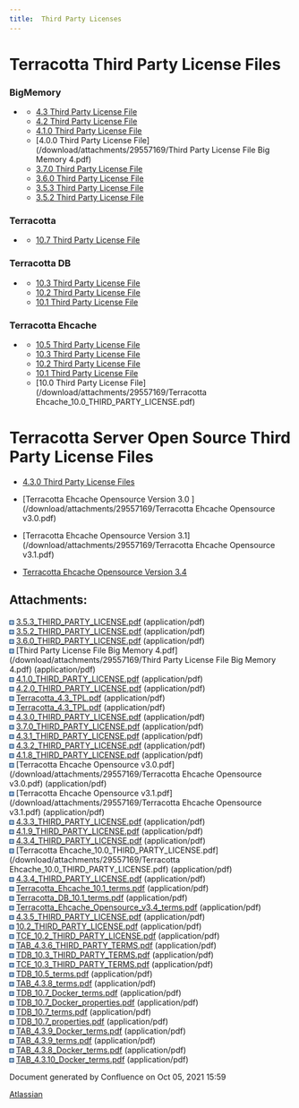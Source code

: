 ```yaml
---
title:  Third Party Licenses  
---
```


Terracotta Third Party License Files
====================================

### BigMemory

*   *   [4.3 Third Party License File](/download/attachments/29557169/TAB_4.3.8_terms.pdf)
    *   [4.2 Third Party License File](/download/attachments/29557169/4.2.0_THIRD_PARTY_LICENSE.pdf)
    *   [4.1.0 Third Party License File](/download/attachments/29557169/4.1.9_THIRD_PARTY_LICENSE.pdf)
    *   [4.0.0 Third Party License File](/download/attachments/29557169/Third Party License File Big Memory 4.pdf)
    *   [3.7.0 Third Party License File](/download/attachments/29557169/3.7.0_THIRD_PARTY_LICENSE.pdf)
    *   [3.6.0 Third Party License File](/download/attachments/29557169/3.6.0_THIRD_PARTY_LICENSE.pdf)
    *   [3.5.3 Third Party License File](/download/attachments/29557169/3.5.3_THIRD_PARTY_LICENSE.pdf)
    *   [3.5.2 Third Party License File](/download/attachments/29557169/3.5.2_THIRD_PARTY_LICENSE.pdf)

### Terracotta

*   *   [10.7 Third Party License File](/download/attachments/29557169/TDB_10.7_terms.pdf)

### Terracotta DB

*   *   [10.3 Third Party License File](/download/attachments/29557169/TDB_10.3_THIRD_PARTY_TERMS.pdf)
    *   [10.2 Third Party License File](/download/attachments/29557169/10.2_THIRD_PARTY_LICENSE.pdf)
    *   [10.1 Third Party License File](/download/attachments/29557169/Terracotta_DB_10.1_terms.pdf)

### Terracotta Ehcache

*   *   [10.5 Third Party License File](/download/attachments/29557169/TDB_10.5_terms.pdf)
    *   [10.3 Third Party License File](/download/attachments/29557169/TCE_10.3_THIRD_PARTY_TERMS.pdf)
    *   [10.2 Third Party License File](/download/attachments/29557169/TCE_10.2_THIRD_PARTY_LICENSE.pdf)
    *   [10.1 Third Party License File](/download/attachments/29557169/Terracotta_Ehcache_10.1_terms.pdf)
    *   [10.0 Third Party License File](/download/attachments/29557169/Terracotta Ehcache_10.0_THIRD_PARTY_LICENSE.pdf)

Terracotta Server Open Source Third Party License Files
=======================================================

*   [4.3.0 Third Party License Files](/download/attachments/29557169/Terracotta_4.3_TPL.pdf)
*   [Terracotta Ehcache Opensource Version 3.0 ](/download/attachments/29557169/Terracotta Ehcache Opensource v3.0.pdf)
    
*   [Terracotta Ehcache Opensource Version 3.1](/download/attachments/29557169/Terracotta Ehcache Opensource v3.1.pdf)
    
*   [Terracotta Ehcache Opensource Version 3.4](/download/attachments/29557169/Terracotta_Ehcache_Opensource_v3.4_terms.pdf)

  

  

Attachments:
------------

![](images/icons/bullet_blue.gif) [3.5.3\_THIRD\_PARTY\_LICENSE.pdf](/download/attachments/29557169/3.5.3_THIRD_PARTY_LICENSE.pdf) (application/pdf)  
![](images/icons/bullet_blue.gif) [3.5.2\_THIRD\_PARTY\_LICENSE.pdf](/download/attachments/29557169/3.5.2_THIRD_PARTY_LICENSE.pdf) (application/pdf)  
![](images/icons/bullet_blue.gif) [3.6.0\_THIRD\_PARTY\_LICENSE.pdf](/download/attachments/29557169/3.6.0_THIRD_PARTY_LICENSE.pdf) (application/pdf)  
![](images/icons/bullet_blue.gif) [Third Party License File Big Memory 4.pdf](/download/attachments/29557169/Third Party License File Big Memory 4.pdf) (application/pdf)  
![](images/icons/bullet_blue.gif) [4.1.0\_THIRD\_PARTY\_LICENSE.pdf](/download/attachments/29557169/4.1.0_THIRD_PARTY_LICENSE.pdf) (application/pdf)  
![](images/icons/bullet_blue.gif) [4.2.0\_THIRD\_PARTY\_LICENSE.pdf](/download/attachments/29557169/4.2.0_THIRD_PARTY_LICENSE.pdf) (application/pdf)  
![](images/icons/bullet_blue.gif) [Terracotta\_4.3\_TPL.pdf](/download/attachments/29557169/Terracotta_4.3_TPL.pdf) (application/pdf)  
![](images/icons/bullet_blue.gif) [Terracotta\_4.3\_TPL.pdf](/download/attachments/29557169/Terracotta_4.3_TPL.pdf) (application/pdf)  
![](images/icons/bullet_blue.gif) [4.3.0\_THIRD\_PARTY\_LICENSE.pdf](/download/attachments/29557169/4.3.0_THIRD_PARTY_LICENSE.pdf) (application/pdf)  
![](images/icons/bullet_blue.gif) [3.7.0\_THIRD\_PARTY\_LICENSE.pdf](/download/attachments/29557169/3.7.0_THIRD_PARTY_LICENSE.pdf) (application/pdf)  
![](images/icons/bullet_blue.gif) [4.3.1\_THIRD\_PARTY\_LICENSE.pdf](/download/attachments/29557169/4.3.1_THIRD_PARTY_LICENSE.pdf) (application/pdf)  
![](images/icons/bullet_blue.gif) [4.3.2\_THIRD\_PARTY\_LICENSE.pdf](/download/attachments/29557169/4.3.2_THIRD_PARTY_LICENSE.pdf) (application/pdf)  
![](images/icons/bullet_blue.gif) [4.1.8\_THIRD\_PARTY\_LICENSE.pdf](/download/attachments/29557169/4.1.8_THIRD_PARTY_LICENSE.pdf) (application/pdf)  
![](images/icons/bullet_blue.gif) [Terracotta Ehcache Opensource v3.0.pdf](/download/attachments/29557169/Terracotta Ehcache Opensource v3.0.pdf) (application/pdf)  
![](images/icons/bullet_blue.gif) [Terracotta Ehcache Opensource v3.1.pdf](/download/attachments/29557169/Terracotta Ehcache Opensource v3.1.pdf) (application/pdf)  
![](images/icons/bullet_blue.gif) [4.3.3\_THIRD\_PARTY\_LICENSE.pdf](/download/attachments/29557169/4.3.3_THIRD_PARTY_LICENSE.pdf) (application/pdf)  
![](images/icons/bullet_blue.gif) [4.1.9\_THIRD\_PARTY\_LICENSE.pdf](/download/attachments/29557169/4.1.9_THIRD_PARTY_LICENSE.pdf) (application/pdf)  
![](images/icons/bullet_blue.gif) [4.3.4\_THIRD\_PARTY\_LICENSE.pdf](/download/attachments/29557169/4.3.4_THIRD_PARTY_LICENSE.pdf) (application/pdf)  
![](images/icons/bullet_blue.gif) [Terracotta Ehcache\_10.0\_THIRD\_PARTY\_LICENSE.pdf](/download/attachments/29557169/Terracotta Ehcache_10.0_THIRD_PARTY_LICENSE.pdf) (application/pdf)  
![](images/icons/bullet_blue.gif) [4.3.4\_THIRD\_PARTY\_LICENSE.pdf](/download/attachments/29557169/4.3.4_THIRD_PARTY_LICENSE.pdf) (application/pdf)  
![](images/icons/bullet_blue.gif) [Terracotta\_Ehcache\_10.1\_terms.pdf](/download/attachments/29557169/Terracotta_Ehcache_10.1_terms.pdf) (application/pdf)  
![](images/icons/bullet_blue.gif) [Terracotta\_DB\_10.1\_terms.pdf](/download/attachments/29557169/Terracotta_DB_10.1_terms.pdf) (application/pdf)  
![](images/icons/bullet_blue.gif) [Terracotta\_Ehcache\_Opensource\_v3.4\_terms.pdf](/download/attachments/29557169/Terracotta_Ehcache_Opensource_v3.4_terms.pdf) (application/pdf)  
![](images/icons/bullet_blue.gif) [4.3.5\_THIRD\_PARTY\_LICENSE.pdf](/download/attachments/29557169/4.3.5_THIRD_PARTY_LICENSE.pdf) (application/pdf)  
![](images/icons/bullet_blue.gif) [10.2\_THIRD\_PARTY\_LICENSE.pdf](/download/attachments/29557169/10.2_THIRD_PARTY_LICENSE.pdf) (application/pdf)  
![](images/icons/bullet_blue.gif) [TCE\_10.2\_THIRD\_PARTY\_LICENSE.pdf](/download/attachments/29557169/TCE_10.2_THIRD_PARTY_LICENSE.pdf) (application/pdf)  
![](images/icons/bullet_blue.gif) [TAB\_4.3.6\_THIRD\_PARTY\_TERMS.pdf](/download/attachments/29557169/TAB_4.3.6_THIRD_PARTY_TERMS.pdf) (application/pdf)  
![](images/icons/bullet_blue.gif) [TDB\_10.3\_THIRD\_PARTY\_TERMS.pdf](/download/attachments/29557169/TDB_10.3_THIRD_PARTY_TERMS.pdf) (application/pdf)  
![](images/icons/bullet_blue.gif) [TCE\_10.3\_THIRD\_PARTY\_TERMS.pdf](/download/attachments/29557169/TCE_10.3_THIRD_PARTY_TERMS.pdf) (application/pdf)  
![](images/icons/bullet_blue.gif) [TDB\_10.5\_terms.pdf](/download/attachments/29557169/TDB_10.5_terms.pdf) (application/pdf)  
![](images/icons/bullet_blue.gif) [TAB\_4.3.8\_terms.pdf](/download/attachments/29557169/TAB_4.3.8_terms.pdf) (application/pdf)  
![](images/icons/bullet_blue.gif) [TDB\_10.7\_Docker\_terms.pdf](/download/attachments/29557169/TDB_10.7_Docker_terms.pdf) (application/pdf)  
![](images/icons/bullet_blue.gif) [TDB\_10.7\_Docker\_properties.pdf](/download/attachments/29557169/TDB_10.7_Docker_properties.pdf) (application/pdf)  
![](images/icons/bullet_blue.gif) [TDB\_10.7\_terms.pdf](/download/attachments/29557169/TDB_10.7_terms.pdf) (application/pdf)  
![](images/icons/bullet_blue.gif) [TDB\_10.7\_properties.pdf](/download/attachments/29557169/TDB_10.7_properties.pdf) (application/pdf)  
![](images/icons/bullet_blue.gif) [TAB\_4.3.9\_Docker\_terms.pdf](/download/attachments/29557169/TAB_4.3.9_Docker_terms.pdf) (application/pdf)  
![](images/icons/bullet_blue.gif) [TAB\_4.3.9\_terms.pdf](/download/attachments/29557169/TAB_4.3.9_terms.pdf) (application/pdf)  
![](images/icons/bullet_blue.gif) [TAB\_4.3.8\_Docker\_terms.pdf](/download/attachments/29557169/TAB_4.3.8_Docker_terms.pdf) (application/pdf)  
![](images/icons/bullet_blue.gif) [TAB\_4.3.10\_Docker\_terms.pdf](/download/attachments/29557169/TAB_4.3.10_Docker_terms.pdf) (application/pdf)  

Document generated by Confluence on Oct 05, 2021 15:59

[Atlassian](http://www.atlassian.com/)
